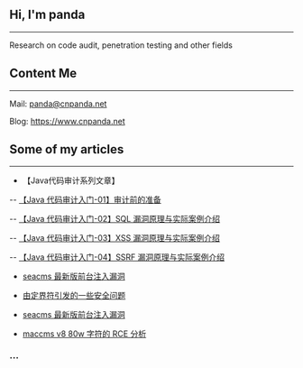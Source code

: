 ## Hi, I'm panda
---

Research on code audit, penetration testing and other fields


## Content Me
---

Mail: panda@cnpanda.net

Blog: https://www.cnpanda.net


## Some of my articles
---

- 【Java代码审计系列文章】

-- [【Java 代码审计入门-01】审计前的准备]( https://www.cnpanda.net/codeaudit/588.html)

-- [【Java 代码审计入门-02】SQL 漏洞原理与实际案例介绍 ](https://www.cnpanda.net/codeaudit/600.html)

-- [【Java 代码审计入门-03】XSS 漏洞原理与实际案例介绍 ](https://www.cnpanda.net/codeaudit/605.html)

-- [【Java 代码审计入门-04】SSRF 漏洞原理与实际案例介绍](https://www.cnpanda.net/codeaudit/678.html)

- [seacms 最新版前台注入漏洞](https://www.cnpanda.net/codeaudit/730.html)

- [由定界符引发的一些安全问题](https://www.cnpanda.net/sec/693.html)

- [seacms 最新版前台注入漏洞](https://www.cnpanda.net/codeaudit/730.html)

- [maccms v8 80w 字符的 RCE 分析](https://www.cnpanda.net/codeaudit/660.html)

### ···




